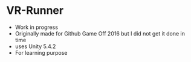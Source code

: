 # VR-Runner

- Work in progress
- Originally made for Github Game Off 2016 but I did not get it done in time
- uses Unity 5.4.2
- For learning purpose
